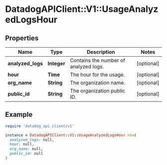 # DatadogAPIClient::V1::UsageAnalyzedLogsHour

## Properties

| Name              | Type        | Description                           | Notes      |
| ----------------- | ----------- | ------------------------------------- | ---------- |
| **analyzed_logs** | **Integer** | Contains the number of analyzed logs. | [optional] |
| **hour**          | **Time**    | The hour for the usage.               | [optional] |
| **org_name**      | **String**  | The organization name.                | [optional] |
| **public_id**     | **String**  | The organization public ID.           | [optional] |

## Example

```ruby
require 'datadog_api_client/v1'

instance = DatadogAPIClient::V1::UsageAnalyzedLogsHour.new(
  analyzed_logs: null,
  hour: null,
  org_name: null,
  public_id: null
)
```
